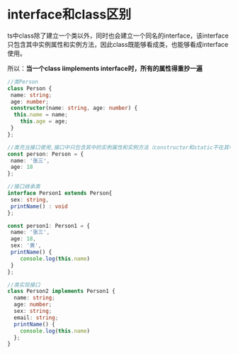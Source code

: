# interface和class区别

ts中class除了建立一个类以外，同时也会建立一个同名的interface，该interface只包含其中实例属性和实例方法，因此class既能够看成类，也能够看成interface使用。

所以：**当一个class iimplements interface时，所有的属性得重抄一遍**


```Typescript
//类Person
class Person {
 name: string;
 age: number;
 constructor(name: string, age: number) {
  this.name = name;
	this.age = age;
 }
};

//类充当接口使用,接口中只包含其中的实例属性和实例方法（constructor和static不在其中）
const person: Person = {
 name: '张三',
 age: 18
};

//接口继承类
interface Person1 extends Person{
 sex: string,
 printName() : void
};

const person1: Person1 = {
 name: '张三',
 age: 18,
 sex: '男',
 printName() {
    console.log(this.name) 
 }
};

//类实现接口
class Person2 implements Person1 {
  name: string;
  age: number;
  sex: string;
  email: string;
  printName() {
    console.log(this.name)
  };
}
```